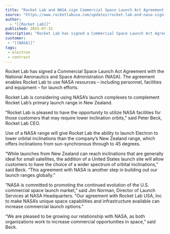 ```yaml
---
title: "Rocket Lab and NASA sign Commercial Space Launch Act Agreement "
source: "https://www.rocketlabusa.com/updates/rocket-lab-and-nasa-sign-commercial-space-launch-act-agreement/"
author:
  - "[[Rocket Lab]]"
published: 2015-07-31
description: "Rocket Lab has signed a Commercial Space Launch Act Agreement with the National Aeronautics and Space Administration (NASA). The agreement enables Rocket Lab to use NASA resources – including personnel, facilities and equipment – for launch efforts."
customer:
 - "[[NASA]]"
tags:
 - electron
 - contract
---
```

Rocket Lab has signed a Commercial Space Launch Act Agreement with the National Aeronautics and Space Administration (NASA). The agreement enables Rocket Lab to use NASA resources – including personnel, facilities and equipment – for launch efforts.

Rocket Lab is considering using NASA’s launch complexes to complement Rocket Lab’s primary launch range in New Zealand.

“Rocket Lab is pleased to have the opportunity to utilize NASA facilities for those customers that may require lower inclination orbits,” said Peter Beck, Rocket Lab CEO.

Use of a NASA range will give Rocket Lab the ability to launch Electron to lower orbital inclinations than the company’s New Zealand range, which offers inclinations from sun-synchronous through to 45 degrees.

“While launches from New Zealand can reach inclinations that are generally ideal for small satellites, the addition of a United States launch site will allow customers to have the choice of a wider spectrum of orbital inclinations,” said Beck. “This agreement with NASA is another step in building out our launch ranges globally.”

“NASA is committed to promoting the continued evolution of the U.S. commercial space launch market,” said Jim Norman, Director of Launch Services at NASA Headquarters. “Our agreement with Rocket Lab USA, Inc to make NASA’s unique space capabilities and infrastructure available can increase commercial launch options.”

“We are pleased to be growing our relationship with NASA, as both organizations work to increase commercial opportunities in space,” said Beck.